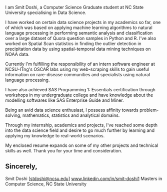 
I am Smit Doshi, a Computer Science Graduate student at NC State University specialising in Data Science.

I have worked on certain data science projects in my academics so far, one of which was based on applying machine learning algorithms to natural language processing in performing semantic analysis and classification over a large dataset of Quora question samples in Python and R. 
I’ve also worked on Spatial Scan statistics in finding the outlier detection in precipitation data by using spatial-temporal data mining techniques on NOAA data.

Currently I'm fulfilling the responsibility of an intern software engineer at NCSU-ITng's OSCAR labs using my web-scraping skills to gain useful information on rare-disease communities and specialists using natural language processing.

I have also achieved SAS Programming 1: Essentials certification through workshops in my undergraduate college and have knowledge about the modelling softwares like SAS Enterprise Guide and Miner.

Being an avid data science enthusiast, I possess affinity towards problem-solving, mathematics, statistics and analytical domains.

Through my internship, academics and projects, I've reached some depth into the data science field and desire to go much further by learning and applying my knowledge to real-world scenarios.

My enclosed resume expands on some of my other projects and technical skills as well. Thank you for your time and consideration. 

Sincerely,
-- 

Smit Doshi
[stdoshi@ncsu.edu]
www.linkedin.com/in/smit-doshi1
Masters in Computer Science,
NC State University
